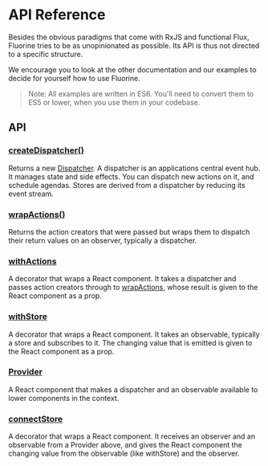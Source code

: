 # API Reference

Besides the obvious paradigms that come with RxJS and functional Flux,
Fluorine tries to be as unopinionated as possible. Its API is thus
not directed to a specific structure.

We encourage you to look at the other documentation and our examples
to decide for yourself how to use Fluorine.

> Note: All examples are written in ES6. You'll need to convert them
> to ES5 or lower, when you use them in your codebase.

## API

### [createDispatcher()](createDispatcher.md)

Returns a new [Dispatcher](dispatcher.md). A dispatcher is an applications
central event hub. It manages state and side effects. You can dispatch
new actions on it, and schedule agendas. Stores are derived from a
dispatcher by reducing its event stream.

### [wrapActions()](wrapActions.md)

Returns the action creators that were passed but wraps them to dispatch
their return values on an observer, typically a dispatcher.

### [withActions](withActions.md)

A decorator that wraps a React component. It takes a dispatcher and
passes action creators through to [wrapActions](wrapActions.md), whose
result is given to the React component as a prop.

### [withStore](withStore.md)

A decorator that wraps a React component. It takes an observable,
typically a store and subscribes to it. The changing value that is
emitted is given to the React component as a prop.

### [Provider](provider.md)

A React component that makes a dispatcher and an observable available
to lower components in the context.

### [connectStore](connectStore.md)

A decorator that wraps a React component. It receives an observer and an
observable from a Provider above, and gives the React component
the changing value from the observable (like withStore) and the
observer.

